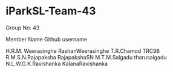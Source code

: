 # iParkSL-Team-43

Group No: 43

Member Name           Github username

H.R.M. Weerasinghe    RashanWeerasinghe
T.R.Chamod            TRC98
R.M.S.N.Rajapaksha    RajapakshaSN
M.T.M.Salgadu         tharusalgadu
N.L.W.G.K.Ravishanka  KalanaRavishanka

